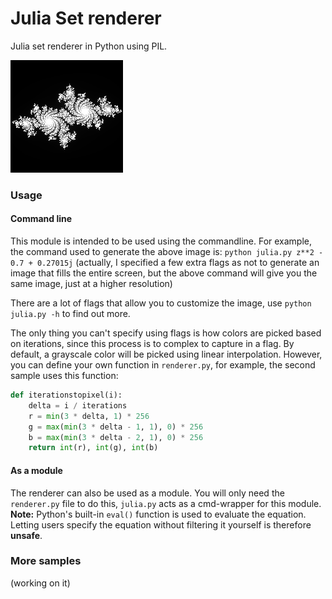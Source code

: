 # Julia Set renderer

Julia set renderer in Python using PIL.

![Sample image](https://raw.githubusercontent.com/TimonKnigge/julia-set-renderer/master/samples/sample1.png)

### Usage

#### Command line

This module is intended to be used using the commandline. For example, the command used to generate the above image is:
`
python julia.py z**2 - 0.7 + 0.27015j
`
(actually, I specified a few extra flags as not to generate an image that fills the entire screen, but the above command will give you the same image, just at a higher resolution)

There are a lot of flags that allow you to customize the image, use `python julia.py -h` to find out more.

The only thing you can't specify using flags is how colors are picked based on iterations, since this process is to complex to capture in a flag. By default, a grayscale color will be picked using linear interpolation. However, you can define your own function in `renderer.py`, for example, the second sample uses this function:
```Python
def iterationstopixel(i):
    delta = i / iterations
    r = min(3 * delta, 1) * 256
    g = max(min(3 * delta - 1, 1), 0) * 256
    b = max(min(3 * delta - 2, 1), 0) * 256
    return int(r), int(g), int(b)
```

#### As a module

The renderer can also be used as a module. You will only need the `renderer.py` file to do this, `julia.py` acts as a cmd-wrapper for this module. **Note:** Python's built-in `eval()` function is used to evaluate the equation. Letting users specify the equation without filtering it yourself is therefore **unsafe**.

### More samples

(working on it)